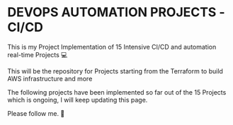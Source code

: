 
# DEVOPS AUTOMATION PROJECTS -CI/CD


This is my Project Implementation of 15 Intensive CI/CD and automation real-time Projects 💻 

This will be the repository for Projects starting from the Terraform to build AWS infrastructure and more

The following projects have been implemented so far out of the 15 Projects which is ongoing, I will keep updating this page. 

Please follow me. 🌷